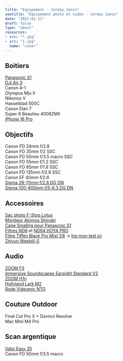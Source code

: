 ```yaml
---
title: "Equipement - Jeremy Janin"
seotitle: "Equipement photo et vidéo - Jeremy Janin"
date: "2021-01-11"
draft: false
type: "about"
resources:
- src: "*.jpg"
- src: "1.jpg"
  name: "cover"
---
```

<div class="grid grid-cols-1 md:grid-cols-2 gap-4">
  <div class="bg-white p-4">
    <h2 class="text-xl font-bold">Boitiers</h2>
    <a href="https://www.digit-photo.com/PANASONIC-Lumix-S1-Boitier-Nu-rPANASONICDCS1EK.html?dpa_id=21" target="blank">Panasonic S1</a><br/>
    <a href="https://dp.gt/a/oz5sd53o" target="blank">DJI Air 3</a><br/>
    Canon A-1<br/>
    Olympus Mju II<br/>
    Nikonos V<br/>
    Hasselblad 500C<br/>
    Canon Elan 7<br/>
    Super 8 Beaulieu 4008ZMII<br/>
    <a href="https://amzn.to/4hMNT5x" target="blank">iPhone 16 Pro</a><br/>
  </div>
  <div class="bg-white p-4">
    <h2 class="text-xl font-bold">Objectifs</h2>
    Canon FD 24mm f/2.8<br/>
    Canon FD 35mm f/2 SSC<br/>
    Canon FD 50mm f/3.5 macro SSC<br/>
    Canon FD 55mm f/1.2 SSC<br/>
    Canon FD 85mm f/1.8 SSC<br/>
    Canon FD 135mm f/2.8 SSC<br/>
    Canon EF 40mm f/2.8<br/>
    <a href="https://dp.gt/a/xxtv4cnw" target="blank">Sigma 28-70mm f/2.8 DG DN</a><br/>
    <a href="https://dp.gt/a/umzjcra2" target="blank">Sigma 100-400mm f/5-6.3 DG DN</a><br/>    
  </div>
</div>

<div class="grid grid-cols-1 md:grid-cols-2 gap-4">
  <div class="bg-white p-4">
    <h2 class="text-xl font-bold">Accessoires</h2>
    <a href="https://www.digit-photo.com/F-STOP-Sac-a-Dos-Lotus-32L-Anthracite-rFSTOPFSTM13570.html?dpa_id=21" target="blank">Sac photo F-Stop Lotus</a><br/>
    <a href="https://www.digit-photo.com/ATOMOS-Shinobi-Moniteur-5-4k-HDMI-HDR-rATOMOSATOMSHBH01.html?dpa_id=21" target="blank">Moniteur Atomos Shinobi</a><br/>
    <a href="https://amzn.to/2SW4U6J" target="blank">Cage Smallrig pour Panasonic S1</a><br/>
    <a href="https://www.digit-photo.com/HOYA-Filtre-Gris-Neutre-Pro-ND8-D67mm-rHOYAPROND867.html?dpa_id=21" target="blank">Filtres ND8</a> et <a href="https://www.digit-photo.com/HOYA-Filtre-Gris-Neutre-Pro-ND64-D67mm-rHOYAPROND6467.html?dpa_id=21" target="blank">ND64 HOYA PRO</a><br/>
    <a href="https://amzn.to/2TRjAEi" target="blank">Filtre Tiffen Black Pro Mist 1/8</a> → <a href="http://jeremyjanin.com/filtre-tiffen-black-pro-mist-lequel-choisir/">lire mon test ici</a><br/>
    <a href="https://amzn.to/2SNybfV" target="blank">Zhiyun Weebill-S</a><br/>
  </div>
  <div class="bg-white p-4">
    <h2 class="text-xl font-bold">Audio</h2>
    <a href="https://dp.gt/a/4e1wzzk4o" target="blank">ZOOM F3</a><br/>
    <a href="https://immersivesoundscapes.com/earsight-standard-v2/" target="blank">Immersive Soundscapes Earsight Standard V2</a><br/>
    <a href="https://dp.gt/a/i5nqjkrt9" target="blank">ZOOM H1n</a><br/>
    <a href="https://dp.gt/a/lr0mbg3xc" target="blank">Hollyland Lark M2</a><br/>
    <a href="https://amzn.to/48TQl6e" target="blank">Rode Videomic NTG</a><br/>
  </div>
</div>
<div class="grid grid-cols-1 md:grid-cols-2 gap-4">
    <div class="bg-white p-4">
      <h2 class="text-xl font-bold">Couture Outdoor</h2>
      Final Cut Pro X + Davinci Resolve<br/>
      Mac Mini M4 Pro<br/>
    </div>
    <div class="bg-white p-4">
      <h2 class="text-xl font-bold">Scan argentique</h2>
      <a href="https://dp.gt/a/yyhjr464b" target="blank">Valoi Easy 35</a><br/>
      Canon FD 50mm f/3.5 macro<br/>
    </div>
</div>

